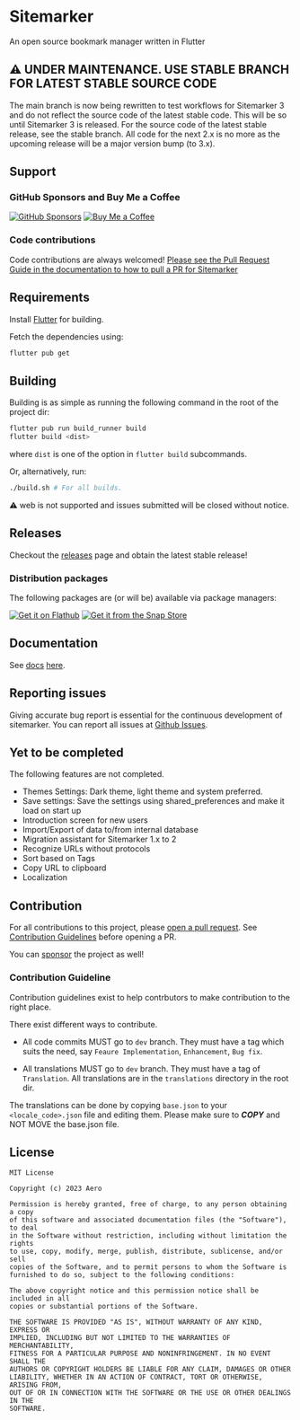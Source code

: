 # Sitemarker

An open source bookmark manager written in Flutter

## :warning: UNDER MAINTENANCE. USE STABLE BRANCH FOR LATEST STABLE SOURCE CODE

The main branch is now being rewritten to test workflows for Sitemarker 3 and do not reflect the source code of the latest stable code. This will be so until Sitemarker 3 is released. For the source code of the latest stable release, see the stable branch. All code for the next 2.x is no more as the upcoming release will be a major version bump (to 3.x).


## Support

### GitHub Sponsors and Buy Me a Coffee

[![GitHub Sponsors](https://img.shields.io/github/sponsors/aerocyber?style=for-the-badge&logo=Github&label=GitHub%20Sponsors)](https://github.com/sponsors/aerocyber)
[![Buy Me a Coffee](https://img.shields.io/github/sponsors/aerocyber?style=for-the-badge&logo=Buy%20Me%20a%20Coffee&logoColor=white&label=Buy%20Me%20a%20Coffee&labelColor=yellow)](https://www.buymeacoffee.com/aerocyber)

### Code contributions

Code contributions are always welcomed! [Please see the Pull Request Guide in the documentation to how to pull a PR for Sitemarker](./docs/issues_and_pr.md#pull-requests)

## Requirements

Install [Flutter](https://flutter.dev) for building.

Fetch the dependencies using:

```bash
flutter pub get
```

## Building

Building is as simple as running the following command in the root of the project dir:

```bash
flutter pub run build_runner build
flutter build <dist>
```

where `dist` is one of the option in `flutter build` subcommands.

Or, alternatively, run:

```bash
./build.sh # For all builds.
```

:warning: web is not supported and issues submitted will be closed without notice.

## Releases

Checkout the [releases](https://github.com/aerocyber/sitemarker/releases) page and obtain the latest stable release!

### Distribution packages

The following packages are (or will be) available via package managers:

[![Get it on Flathub](https://flathub.org/api/badge?locale=en)](https://flathub.org/app/io.github.aerocyber.sitemarker) [![Get it from the Snap Store](https://snapcraft.io/static/images/badges/en/snap-store-black.svg)](https://snapcraft.io/sitemarker)

## Documentation

See [docs](docs/index.md) [here](https://aerocyber.github.io/sitemarker).

## Reporting issues

Giving accurate bug report is essential for the continuous development of sitemarker. You can report all issues at [Github Issues](https://github.com/aerocyber/sitemarker/issues).

## Yet to be completed

The following features are not completed.

* Themes Settings: Dark theme, light theme and system preferred.
* Save settings: Save the settings using shared_preferences and make it load on start up
* Introduction screen for new users
* Import/Export of data to/from internal database
* Migration assistant for Sitemarker 1.x to 2
* Recognize URLs without protocols
* Sort based on Tags
* Copy URL to clipboard
* Localization

## Contribution

For all contributions to this project, please [open a pull request](https://github.com/aerocyber/sitemarker/pulls). See [Contribution Guidelines](#contribution-guideline) before opening a PR.

You can [sponsor](#Support) the project as well!

### Contribution Guideline

Contribution guidelines exist to help contrbutors to make contribution to the right place.

There exist different ways to contribute.

* All code commits MUST go to `dev` branch. They must have a tag which suits the need, say `Feaure Implementation`, `Enhancement`, `Bug fix`.

* All translations MUST go to `dev` branch. They must have a tag of `Translation`. All translations are in the `translations` directory in the root dir.

The translations can be done by copying `base.json` to your `<locale_code>.json` file and editing them. Please make sure to **_COPY_** and NOT MOVE the base.json file.

## License

```text
MIT License

Copyright (c) 2023 Aero

Permission is hereby granted, free of charge, to any person obtaining a copy
of this software and associated documentation files (the "Software"), to deal
in the Software without restriction, including without limitation the rights
to use, copy, modify, merge, publish, distribute, sublicense, and/or sell
copies of the Software, and to permit persons to whom the Software is
furnished to do so, subject to the following conditions:

The above copyright notice and this permission notice shall be included in all
copies or substantial portions of the Software.

THE SOFTWARE IS PROVIDED "AS IS", WITHOUT WARRANTY OF ANY KIND, EXPRESS OR
IMPLIED, INCLUDING BUT NOT LIMITED TO THE WARRANTIES OF MERCHANTABILITY,
FITNESS FOR A PARTICULAR PURPOSE AND NONINFRINGEMENT. IN NO EVENT SHALL THE
AUTHORS OR COPYRIGHT HOLDERS BE LIABLE FOR ANY CLAIM, DAMAGES OR OTHER
LIABILITY, WHETHER IN AN ACTION OF CONTRACT, TORT OR OTHERWISE, ARISING FROM,
OUT OF OR IN CONNECTION WITH THE SOFTWARE OR THE USE OR OTHER DEALINGS IN THE
SOFTWARE.
```
